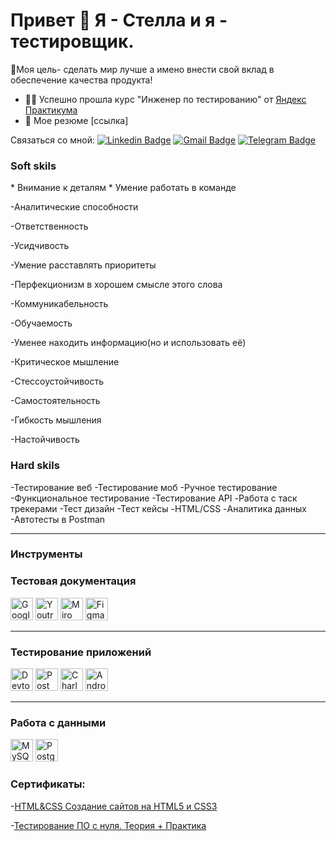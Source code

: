 # Привет 👋 Я - Стелла и я - тестировщик.
🚀Моя цель- сделать мир лучше а имено внести свой вклад в обеспечение качества продукта! 
- 👩‍🎓 Успешно прошла курс "Инженер по тестированию" от  [Яндекс Практикума](https://practicum.yandex.ru)
- 📄 Мое резюме [ссылка]
  
Связаться со мной: [![Linkedin Badge](https://img.shields.io/badge/stelagaman-0A66C2?style=flat&logo=linkedin&logoColor=white)](https://www.linkedin.com/in/stela-gaman-b876aa327/)
[![Gmail Badge](https://img.shields.io/badge/-stelagaman08-c14438?style=flat&logo=Gmail&logoColor=white&link=mailto:stelagaman08@gmail.com)](mailto:stelagaman08@gmail.com)
[![Telegram Badge](https://img.shields.io/badge/-@stelagaman-white?style=flat&logo=telegram&logoColor=blue)](https://t.me/stelagaman)
<div>
<h3>Soft skils</h3>
* Внимание к деталям
* Умение работать в команде

-Аналитические способности 

-Ответственность

-Усидчивость

-Умение расставлять приоритеты 

-Перфекционизм в хорошем смысле этого слова 

-Коммуникабельность

-Обучаемость 

-Уменее находить информацию(но и использовать её)

-Критическое мышление 

-Стессоустойчивость 

-Самостоятельность 

-Гибкость мышления 

-Настойчивость 


<h3>Hard skils</h3>  
-Тестирование веб
-Тестирование моб
-Ручное тестирование 
-Функциональное тестирование 
-Тестирование API
-Работа с таск трекерами 
-Тест дизайн
-Тест кейсы
-HTML/CSS
-Аналитика данных
-Автотесты в Postman


----
 ### Инструменты
 ### Тестовая документация
<p align="left"> 
  <a href="https://docs.google.com/" target="_blank" rel="noreferrer"><img src="https://cdn-icons-png.flaticon.com/512/5968/5968557.png" width="36" height="36" alt="Google Sheets" /></a>
  <a href="https://www.jetbrains.com/youtrack/" target="_blank" rel="noreferrer"><img src="https://upload.wikimedia.org/wikipedia/commons/9/95/YouTrack_Icon.png" width="36" height="36" alt="Youtrack" /></a>
  <a href="https://miro.com/" target="_blank" rel="noreferrer"><img src="https://w7.pngwing.com/pngs/885/629/png-transparent-miro-hd-logo-thumbnail.png" width="36" height="36" alt="Miro" /></a>
  <a href="https://www.figma.com/" target="_blank" rel="noreferrer"><img src="https://raw.githubusercontent.com/danielcranney/readme-generator/main/public/icons/skills/figma-colored.svg" width="36" height="36" alt="Figma" /></a>
</p> 

----
 
 ### Тестирование приложений
<p align="left"> 
  <a><img src="https://d33wubrfki0l68.cloudfront.net/38b5c953a4667366685d55db55d057c86db1fc54/a0fdc/static/acae6b24d940347661ca901ea07f47c1/chrome-dev-logo-icon.png" width="36" height="36" alt="Devtools" /></a>
  <a href="https://www.postman.com/" target="_blank" rel="noreferrer"><img src="https://seeklogo.com/images/P/postman-logo-0087CA0D15-seeklogo.com.png" title="postman" width="36" height="36" alt="Postman" /></a>
  <a href="https://www.charlesproxy.com/" target="_blank" rel="noreferrer"><img src="https://davidwalsh.name/demo/charlesproxyicon.svg" width="36" height="36" alt="Charles" /></a>
  <a href="https://developer.android.com/studio/" target="_blank" rel="noreferrer"><img src="https://cdn.icon-icons.com/icons2/3053/PNG/512/android_studio_alt_macos_bigsur_icon_190394.png" width="36" height="36" alt="Android Studio" /></a>
</p> 

----
 
 ### Работа с данными
 <p align="left"> 
   <a href="https://www.mysql.com/" target="_blank" rel="noreferrer"><img src="https://raw.githubusercontent.com/danielcranney/readme-generator/main/public/icons/skills/mysql-colored.svg" width="36" height="36" alt="MySQL" /></a>
  <a href="https://www.postgresql.org/" target="_blank" rel="noreferrer"><img src="https://raw.githubusercontent.com/danielcranney/readme-generator/main/public/icons/skills/postgresql-colored.svg" width="36" height="36" alt="PostgreSQL" /></a>
 </p> 

### Сертификаты: ###
-[HTML&CSS Создание сайтов на HTML5 и CSS3](https://disk.yandex.ru/d/JrIQByfZ-r3dnA)

-[Тестирование ПО с нуля. Теория + Практика](https://docs.yandex.ru/docs/view?url=ya-disk%3A%2F%2F%2Fdisk%2F%D1%81%D0%B5%D1%80%D1%82%D0%B8%D1%84%D0%B8%D0%BA%D0%B0%D1%82%20Stepik%2Fstepik-certificate-171826-61bd405%20(1).pdf&name=stepik-certificate-171826-61bd405%20(1).pdf&uid=419918459)

</div>
